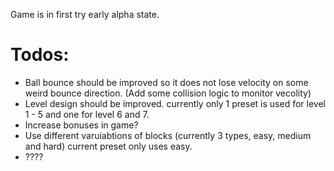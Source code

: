 Game is in first try early alpha state.

# Todos:
* Ball bounce should be improved so it does not lose velocity on some weird bounce direction. (Add some collision logic to monitor vecolity)
* Level design should be improved. currently only 1 preset is used for level 1 - 5 and one for level 6 and 7.
* Increase bonuses in game?
* Use different varuiabtions of blocks (currently 3 types, easy, medium and hard) current preset only uses easy.
* ????
